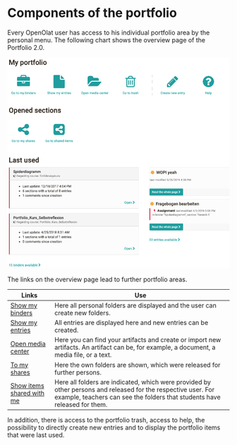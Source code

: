 # Components of the portfolio

Every OpenOlat user has access to his individual portfolio area by the personal menu. The following chart shows the overview page of the Portfolio 2.0.

![portfolio_overview.png](assets/eP_Overview_EN.png)

The links on the overview page lead to further portfolio areas.

Links | Use
---|---
[Show my binders](My_portfolio_binders.md)|Here all personal folders are displayed and the user can create new folders.
[Show my entries](My_entries.md)|All entries are displayed here and new entries can be created.
[Open media center](../personal_menu/Media_Center.md)|Here you can find your artifacts and create or import new artifacts. An artifact can be, for example, a document, a media file, or a text.
[To my shares](Shared_by_me.md)|Here the own folders are shown, which were released for further persons.
[Show items shared with me](Shared_with_me.md)|Here all folders are indicated, which were provided by other persons and released for the respective user. For example, teachers can see the folders that students have released for them.

  

In addition, there is access to the portfolio trash, access to help, the possibility to directly create new entries and to display the portfolio items that were last used.

  


